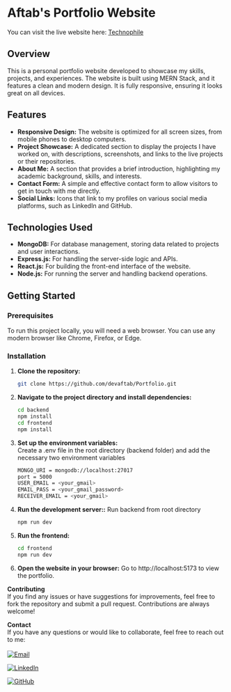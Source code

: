 # Aftab's Portfolio Website
You can visit the live website here: [Technophile](https://devaftab.vercel.app/)

## Overview

This is a personal portfolio website developed to showcase my skills, projects, and experiences. The website is built using MERN Stack, and it features a clean and modern design. It is fully responsive, ensuring it looks great on all devices.

## Features

- **Responsive Design:** The website is optimized for all screen sizes, from mobile phones to desktop computers.
- **Project Showcase:** A dedicated section to display the projects I have worked on, with descriptions, screenshots, and links to the live projects or their repositories.
- **About Me:** A section that provides a brief introduction, highlighting my academic background, skills, and interests.
- **Contact Form:** A simple and effective contact form to allow visitors to get in touch with me directly.
- **Social Links:** Icons that link to my profiles on various social media platforms, such as LinkedIn and GitHub.

## Technologies Used

- **MongoDB:** For database management, storing data related to projects and user interactions.
- **Express.js:** For handling the server-side logic and APIs.
- **React.js:** For building the front-end interface of the website.
- **Node.js:** For running the server and handling backend operations.

## Getting Started

### Prerequisites<br/>

To run this project locally, you will need a web browser. You can use any modern browser like Chrome, Firefox, or Edge.

### Installation

1. **Clone the repository:**

   ```bash
   git clone https://github.com/devaftab/Portfolio.git
   
2. **Navigate to the project directory and install dependencies:**

   ```bash
   cd backend
   npm install
   cd frontend
   npm install

3. **Set up the environment variables:**<br/>
   Create a .env file in the root directory (backend folder) and add the necessary two environment variables <br/>
   ```bash
   MONGO_URI = mongodb://localhost:27017
   port = 5000
   USER_EMAIL = <your_gmail>
   EMAIL_PASS = <your_gmail_password>
   RECEIVER_EMAIL = <your_gmail>
   
5. **Run the development server::**
   Run backend from root directory
   ```bash
   npm run dev
   
6. **Run the frontend:**
   ```bash
   cd frontend
   npm run dev
   
7. **Open the website in your browser:**
   Go to http://localhost:5173 to view the portfolio.

**Contributing**<br/>
  If you find any issues or have suggestions for improvements, feel free to fork the repository and submit a pull request. Contributions are always welcome!<br/>

**Contact**<br/>
  If you have any questions or would like to collaborate, feel free to reach out to me:<br/><br/>
  [![Email](https://img.shields.io/badge/Email-Contact-red?logo=gmail)](mailto:web.dev.aftab@gamil.com)<br/>
  
  [![LinkedIn](https://img.shields.io/badge/LinkedIn-Profile-blue?logo=linkedin)](https://www.linkedin.com/in/devaftab/) <br/>
  
  [![GitHub](https://img.shields.io/badge/GitHub-Profile-black?logo=github)](https://github.com/devaftab/)
